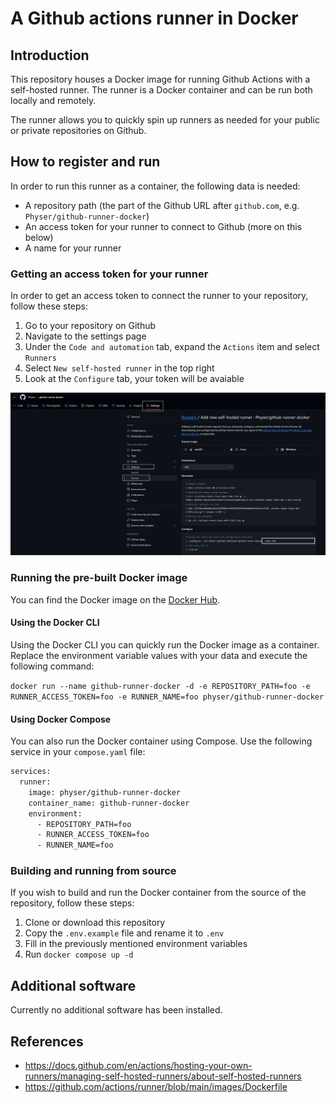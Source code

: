 # A Github actions runner in Docker

## Introduction

This repository houses a Docker image for running Github Actions with a self-hosted runner.
The runner is a Docker container and can be run both locally and remotely.

The runner allows you to quickly spin up runners as needed for your public or private repositories on Github.

## How to register and run

In order to run this runner as a container, the following data is needed:

- A repository path (the part of the Github URL after `github.com`, e.g. `Physer/github-runner-docker`)
- An access token for your runner to connect to Github (more on this below)
- A name for your runner

### Getting an access token for your runner

In order to get an access token to connect the runner to your repository, follow these steps:

1. Go to your repository on Github
2. Navigate to the settings page
3. Under the `Code and automation` tab, expand the `Actions` item and select `Runners`
4. Select `New self-hosted runner` in the top right
5. Look at the `Configure` tab, your token will be avaiable

![Settings location of the access token](./settings-location.png)

### Running the pre-built Docker image

You can find the Docker image on the [Docker Hub](https://hub.docker.com/r/physer/github-runner-docker).

#### Using the Docker CLI

Using the Docker CLI you can quickly run the Docker image as a container. Replace the environment variable values with your data and execute the following command:

`docker run --name github-runner-docker -d -e REPOSITORY_PATH=foo -e RUNNER_ACCESS_TOKEN=foo -e RUNNER_NAME=foo physer/github-runner-docker`

#### Using Docker Compose

You can also run the Docker container using Compose. Use the following service in your `compose.yaml` file:
```dockerfile
services:
  runner:
    image: physer/github-runner-docker
    container_name: github-runner-docker
    environment:
      - REPOSITORY_PATH=foo
      - RUNNER_ACCESS_TOKEN=foo
      - RUNNER_NAME=foo
```

### Building and running from source

If you wish to build and run the Docker container from the source of the repository, follow these steps:

1. Clone or download this repository
2. Copy the `.env.example` file and rename it to `.env`
3. Fill in the previously mentioned environment variables
4. Run `docker compose up -d`

## Additional software

Currently no additional software has been installed.

## References

- https://docs.github.com/en/actions/hosting-your-own-runners/managing-self-hosted-runners/about-self-hosted-runners
- https://github.com/actions/runner/blob/main/images/Dockerfile
